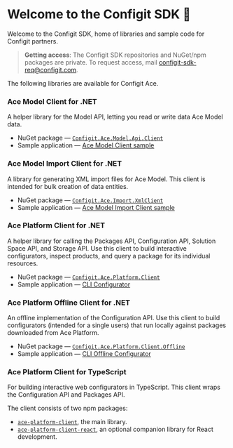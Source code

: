 
# Welcome to the Configit SDK :wave:

Welcome to the Configit SDK, home of libraries and sample code for Configit partners.

> **Getting access**: The Configit SDK repositories and NuGet/npm packages are private. To request access, mail
> configit-sdk-req@configit.com.

The following libraries are available for Configit Ace.

### Ace Model Client for .NET       

A helper library for the Model API, letting you read or write data Ace Model data.

- NuGet package —  [`Configit.Ace.Model.Api.Client`](https://github.com/configit-sdk/ace-model-samples/packages/1151047)
- Sample application —  [Ace Model Client sample](https://github.com/configit-sdk/ace-model-samples/tree/main/ModelApi/ApiClientSampleModel)

### Ace Model Import Client for .NET

A library for generating XML import files for Ace Model. This client is intended for bulk creation of data entities.

- NuGet package — [`Configit.Ace.Import.XmlClient`](https://github.com/configit-sdk/ace-model-samples/packages/1123124)
- Sample application — [Ace Model Import Client sample](https://github.com/configit-sdk/ace-model-samples/tree/main/XmlClientSampleModel)

### Ace Platform Client for .NET

A helper library for calling the Packages API, Configuration API, Solution Space API, and Storage API. Use this client to build
interactive configurators, inspect products, and query a package for its individual resources.

- NuGet package — [`Configit.Ace.Platform.Client`](https://github.com/configit-sdk/ace-configure-samples/packages/1123127)
- Sample application — [CLI Configurator](https://github.com/configit-sdk/ace-configure-samples/tree/master/cli-configurator)

### Ace Platform Offline Client for .NET

An offline implementation of the Configuration API. Use this client to build configurators (intended for a single users) that run locally
against packages downloaded from Ace Platform.

- NuGet package — [`Configit.Ace.Platform.Client.Offline`](https://github.com/configit-sdk/ace-configure-samples/packages/1370338)
- Sample application —
  [CLI Offline Configurator](https://github.com/configit-sdk/ace-configure-samples/tree/master/cli-offline-configurator)
  
### Ace Platform Client for TypeScript

For building interactive web configurators in TypeScript. This client wraps the Configuration API and Packages API.

The client consists of two npm packages:

- [`ace-platform-client`](https://github.com/configit-sdk/ace-configure-samples/packages/1325398), the main library.
- [`ace-platform-client-react`](https://github.com/configit-sdk/ace-configure-samples/packages/1325400), an optional companion library for React development.
